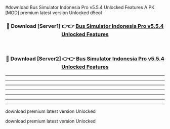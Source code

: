 #download Bus Simulator Indonesia Pro v5.5.4 Unlocked Features A.PK [MOD] premium latest version Unlocked d5eol 



<div align="center">
<h3>🔴 Download [Server1] 👉👉 <a href="https://download1apk.web.app/">Bus Simulator Indonesia Pro v5.5.4 Unlocked Features</a></h3><br>

<h3>🔴 Download [Server2] 👉👉 <a href="https://download1apk.web.app/">Bus Simulator Indonesia Pro v5.5.4 Unlocked Features</a></h3>
</div>





----------------------------------------------------------

----------------------------------------------------------

----------------------------------------------------------

----------------------------------------------------------

----------------------------------------------------------

----------------------------------------------------------

----------------------------------------------------------

download premium latest version Unlocked

download premium latest version Unlocked
